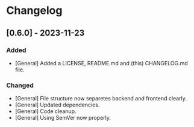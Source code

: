 # Changelog

## [0.6.0] - 2023-11-23

### Added

- [General] Added a LICENSE, README.md and (this) CHANGELOG.md file.

### Changed

- [General] File structure now separetes backend and frontend clearly.
- [General] Updated dependencies.
- [General] Code cleanup.
- [General] Using SemVer now properly.
